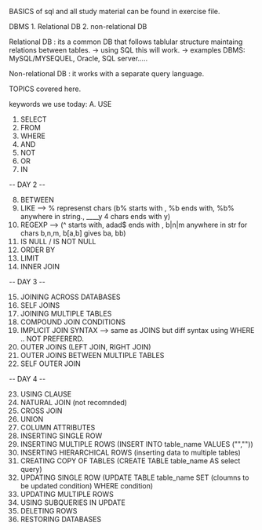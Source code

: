 BASICS of sql and all study material can be found in exercise file.

DBMS
	1. Relational DB
	2. non-relational DB
	
Relational DB : its a common DB that follows tablular structure maintaing relations between tables.
	-> using SQL this will work.
	-> examples DBMS: MySQL/MYSEQUEL, Oracle, SQL server.....
	
Non-relational DB : it works with a separate query language.

TOPICS covered here.

keywords we use today:
A. USE
1. SELECT
2. FROM
3. WHERE
4. AND
5. NOT
6. OR
7. IN

-- DAY 2 --

8. BETWEEN
9. LIKE  --> % represenst chars (b% starts with , %b ends with, %b% anywhere in string., ____y 4 chars ends with y)
10. REGEXP --> (^ starts with, adad$ ends with , b|n|m anywhere in str for chars b,n,m, b[a,b] gives ba, bb)
11. IS NULL / IS NOT NULL
12. ORDER BY
13. LIMIT
14. INNER JOIN

-- DAY 3 --

15. JOINING ACROSS DATABASES
16. SELF JOINS
17. JOINING MULTIPLE TABLES
18. COMPOUND JOIN CONDITIONS
19. IMPLICIT JOIN SYNTAX  --> same as JOINS but diff syntax using WHERE .. NOT PREFERERD.
20. OUTER JOINS (LEFT JOIN, RIGHT JOIN)
21. OUTER JOINS BETWEEN MULTIPLE TABLES
22. SELF OUTER JOIN

-- DAY 4 --

23. USING CLAUSE
24. NATURAL JOIN (not recomnded)
25. CROSS JOIN
26. UNION
27. COLUMN ATTRIBUTES
28. INSERTING SINGLE ROW
29. INSERTING MULTIPLE ROWS (INSERT INTO table_name VALUES ("",""))
30. INSERTING HIERARCHICAL ROWS (inserting data to multiple tables)
31. CREATING COPY OF TABLES  (CREATE TABLE table_name AS select query)
32. UPDATING SINGLE ROW (UPDATE TABLE table_name SET (cloumns to be updated condition) WHERE condition)
33. UPDATING MULTIPLE ROWS
34. USING SUBQUERIES IN UPDATE
35. DELETING ROWS
36. RESTORING DATABASES
